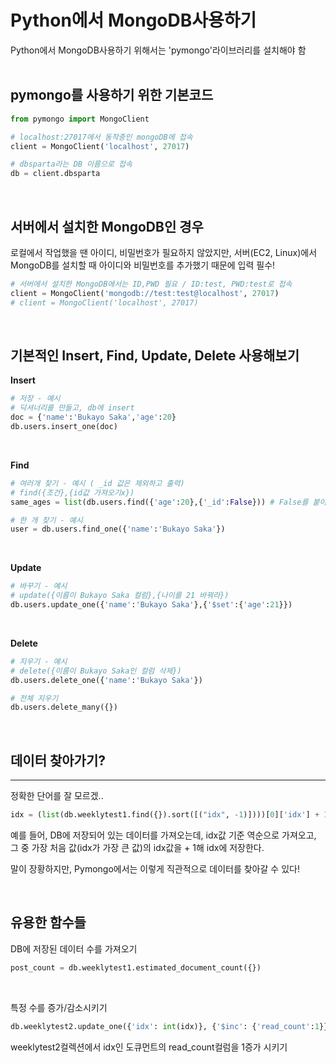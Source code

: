 # Python에서 MongoDB사용하기

Python에서 MongoDB사용하기 위해서는 'pymongo'라이브러리를 설치해야 함
<br><br>

## pymongo를 사용하기 위한 기본코드

``` python
from pymongo import MongoClient

# localhost:27017에서 동작중인 mongoDB에 접속
client = MongoClient('localhost', 27017)

# dbsparta라는 DB 이름으로 접속
db = client.dbsparta
```

<br>

## 서버에서 설치한 MongoDB인 경우

로컬에서 작업했을 땐 아이디, 비밀번호가 필요하지 않았지만, 서버(EC2, Linux)에서 MongoDB를 설치할 때 아이디와 비밀번호를 추가했기 때문에 입력 필수!

``` python
# 서버에서 설치한 MongoDB에서는 ID,PWD 필요 / ID:test, PWD:test로 접속
client = MongoClient('mongodb://test:test@localhost', 27017)
# client = MongoClient('localhost', 27017)
```

<br>

## 기본적인 Insert, Find, Update, Delete 사용해보기
**Insert**
``` python
# 저장 - 예시
# 딕셔너리를 만들고, db에 insert
doc = {'name':'Bukayo Saka','age':20}
db.users.insert_one(doc)
```

<br>

**Find**
``` python
# 여러개 찾기 - 예시 ( _id 값은 제외하고 출력)
# find({조건},{id값 가져오기x})
same_ages = list(db.users.find({'age':20},{'_id':False})) # False를 붙이면 가져오지 않음

# 한 개 찾기 - 예시
user = db.users.find_one({'name':'Bukayo Saka'})
```

<br>

**Update**
``` python
# 바꾸기 - 예시
# update({이름이 Bukayo Saka 컬럼},{나이를 21 바꿔라})
db.users.update_one({'name':'Bukayo Saka'},{'$set':{'age':21}})
```

<br>

**Delete**
``` python
# 지우기 - 예시
# delete({이름이 Bukayo Saka인 컬럼 삭제})
db.users.delete_one({'name':'Bukayo Saka'})

# 전체 지우기
db.users.delete_many({})
```

<br>

## 데이터 찾아가기?
****
정확한 단어를 잘 모르겠..


``` python
idx = (list(db.weeklytest1.find({}).sort([("idx", -1)])))[0]['idx'] + 1
```
예를 들어, DB에 저장되어 있는 데이터를 가져오는데, idx값 기준 역순으로 가져오고, 그 중 가장 처음 값(idx가 가장 큰 값)의 idx값을 + 1해 idx에 저장한다.

말이 장황하지만, Pymongo에서는 이렇게 직관적으로 데이터를 찾아갈 수 있다!

<br>

## 유용한 함수들

DB에 저장된 데이터 수를 가져오기
``` python
post_count = db.weeklytest1.estimated_document_count({})
```

<br>

특정 수를 증가/감소시키기
``` python
db.weeklytest2.update_one({'idx': int(idx)}, {'$inc': {'read_count':1}})
```
weeklytest2컬렉션에서 idx인 도큐먼트의 read_count컬럼을 1증가 시키기